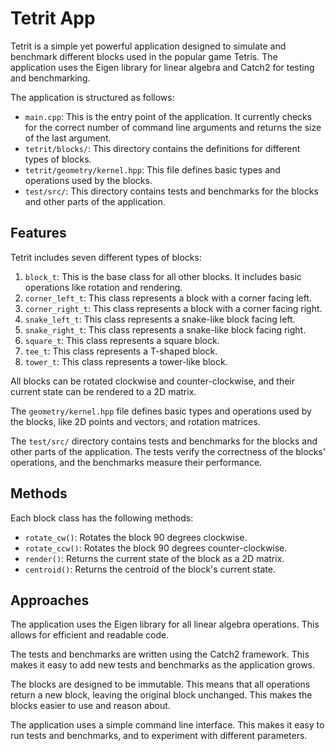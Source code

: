 # Tetrit App  
   
Tetrit is a simple yet powerful application designed to simulate and benchmark different blocks used in the popular game Tetris. The application uses the Eigen library for linear algebra and Catch2 for testing and benchmarking.   
  
The application is structured as follows:  
   
- `main.cpp`: This is the entry point of the application. It currently checks for the correct number of command line arguments and returns the size of the last argument.  
- `tetrit/blocks/`: This directory contains the definitions for different types of blocks.  
- `tetrit/geometry/kernel.hpp`: This file defines basic types and operations used by the blocks.  
- `test/src/`: This directory contains tests and benchmarks for the blocks and other parts of the application.  
   
## Features  
   
Tetrit includes seven different types of blocks:  
   
1. `block_t`: This is the base class for all other blocks. It includes basic operations like rotation and rendering.  
2. `corner_left_t`: This class represents a block with a corner facing left.  
3. `corner_right_t`: This class represents a block with a corner facing right.  
4. `snake_left_t`: This class represents a snake-like block facing left.  
5. `snake_right_t`: This class represents a snake-like block facing right.  
6. `square_t`: This class represents a square block.  
7. `tee_t`: This class represents a T-shaped block.  
8. `tower_t`: This class represents a tower-like block.  
   
All blocks can be rotated clockwise and counter-clockwise, and their current state can be rendered to a 2D matrix.  
   
The `geometry/kernel.hpp` file defines basic types and operations used by the blocks, like 2D points and vectors, and rotation matrices.  
   
The `test/src/` directory contains tests and benchmarks for the blocks and other parts of the application. The tests verify the correctness of the blocks' operations, and the benchmarks measure their performance.  
   
## Methods  
   
Each block class has the following methods:  
   
- `rotate_cw()`: Rotates the block 90 degrees clockwise.  
- `rotate_ccw()`: Rotates the block 90 degrees counter-clockwise.  
- `render()`: Returns the current state of the block as a 2D matrix.  
- `centroid()`: Returns the centroid of the block's current state.  
   
## Approaches  
   
The application uses the Eigen library for all linear algebra operations. This allows for efficient and readable code.  
   
The tests and benchmarks are written using the Catch2 framework. This makes it easy to add new tests and benchmarks as the application grows.  
   
The blocks are designed to be immutable. This means that all operations return a new block, leaving the original block unchanged. This makes the blocks easier to use and reason about.  
   
The application uses a simple command line interface. This makes it easy to run tests and benchmarks, and to experiment with different parameters.
